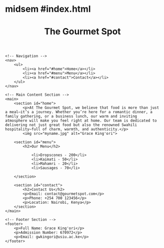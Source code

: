 # midsem #index.html
<!DOCTYPE html>
<head>
    <meta charset="UTF-8">
    <meta name="viewport" content="width=device-width, initial-scale=1.0">
    <title>The Gourmet Spot</title>
    <link rel="stylesheet" href="styles.css"> <!-- CSS Code lin -->
</head>
<body>
    <!-- Header Section -->
    <header>
        <h1>The Gourmet Spot</h1>
    </header>
    
    <!-- Navigation -->
    <nav>
        <ul>
            <li><a href="#home">Home</a></li>
            <li><a href="#menu">Menu</a></li>
            <li><a href="#contact">Contact</a></li>
        </ul>
    </nav>
    
    <!-- Main Content Section -->
    <main>
        <section id="home">
            <p>At The Gourmet Spot, we believe that food is more than just a meal—it’s a journey. Whether you’re here for a romantic dinner, a family gathering, or a business lunch, our warm and inviting atmosphere will make you feel right at home. Our team is dedicated to delivering not just great food but also the renowned Swahili hospitality—full of charm, warmth, and authenticity.</p>
            <img src="myname.jpg" alt="Grace King'ori">         
</section>
        
        <section id="menu">
            <h2>Our Menu</h2>

                <li>Dropscones - 200</li>
                <li>Kaimati - 50</li>
                <li>Mahamri - 20</li>
                <li>Sausages - 70</li>
           
        </section>
        
        <section id="contact">
            <h2>Contact Us</h2>
            <p>Email: contact@gourmetspot.com</p>
            <p>Phone: +254 700 123456</p>
            <p>Location: Nairobi, Kenya</p>
        </section>
    </main>
    
    <!-- Footer Section -->
    <footer>
        <p>Full Name: Grace King'ori</p>
        <p>Admission Number: 670972</p>
        <p>Email: gwkingori@usiu.ac.ke</p>
    </footer>
</body>
</html>
